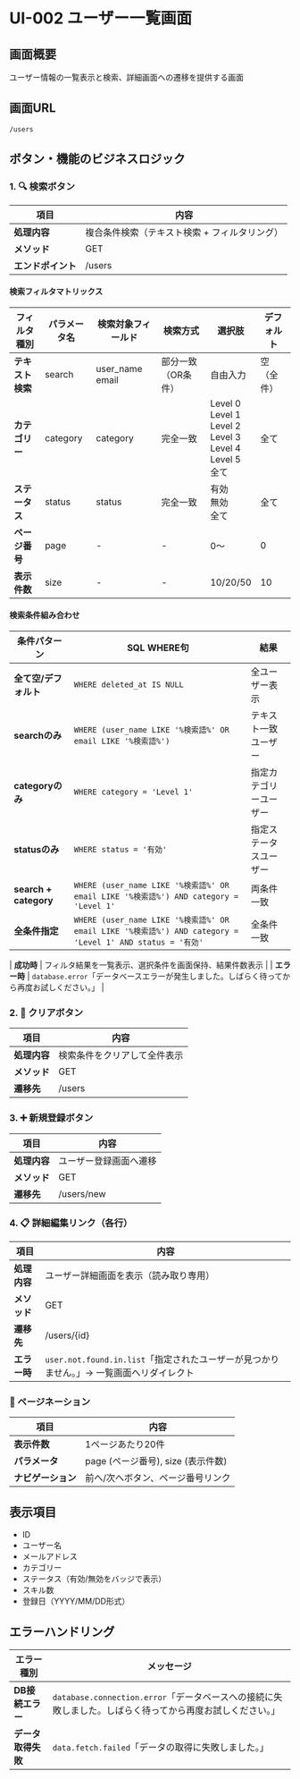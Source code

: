 # UI-002 ユーザー一覧画面

## 画面概要
ユーザー情報の一覧表示と検索、詳細画面への遷移を提供する画面


## 画面URL
`/users`

## ボタン・機能のビジネスロジック

### 1. 🔍 検索ボタン
| 項目 | 内容 |
|------|------|
| **処理内容** | 複合条件検索（テキスト検索 + フィルタリング） |
| **メソッド** | GET |
| **エンドポイント** | /users |

#### 検索フィルタマトリックス
| フィルタ種別 | パラメータ名 | 検索対象フィールド | 検索方式 | 選択肢 | デフォルト |
|------------|------------|-----------------|---------|--------|-----------|
| **テキスト検索** | search | user_name<br>email | 部分一致（OR条件） | 自由入力 | 空（全件） |
| **カテゴリー** | category | category | 完全一致 | Level 0<br>Level 1<br>Level 2<br>Level 3<br>Level 4<br>Level 5<br>全て | 全て |
| **ステータス** | status | status | 完全一致 | 有効<br>無効<br>全て | 全て |
| **ページ番号** | page | - | - | 0〜 | 0 |
| **表示件数** | size | - | - | 10/20/50 | 10 |

#### 検索条件組み合わせ
| 条件パターン | SQL WHERE句 | 結果 |
|------------|------------|------|
| **全て空/デフォルト** | `WHERE deleted_at IS NULL` | 全ユーザー表示 |
| **searchのみ** | `WHERE (user_name LIKE '%検索語%' OR email LIKE '%検索語%')` | テキスト一致ユーザー |
| **categoryのみ** | `WHERE category = 'Level 1'` | 指定カテゴリーユーザー |
| **statusのみ** | `WHERE status = '有効'` | 指定ステータスユーザー |
| **search + category** | `WHERE (user_name LIKE '%検索語%' OR email LIKE '%検索語%') AND category = 'Level 1'` | 両条件一致 |
| **全条件指定** | `WHERE (user_name LIKE '%検索語%' OR email LIKE '%検索語%') AND category = 'Level 1' AND status = '有効'` | 全条件一致 |

| **成功時** | フィルタ結果を一覧表示、選択条件を画面保持、結果件数表示 |
| **エラー時** | `database.error`「データベースエラーが発生しました。しばらく待ってから再度お試しください。」 |

### 2. 🔄 クリアボタン
| 項目 | 内容 |
|------|------|
| **処理内容** | 検索条件をクリアして全件表示 |
| **メソッド** | GET |
| **遷移先** | /users |

### 3. ➕ 新規登録ボタン
| 項目 | 内容 |
|------|------|
| **処理内容** | ユーザー登録画面へ遷移 |
| **メソッド** | GET |
| **遷移先** | /users/new |


### 4. 📋 詳細編集リンク（各行）
| 項目 | 内容 |
|------|------|
| **処理内容** | ユーザー詳細画面を表示（読み取り専用） |
| **メソッド** | GET |
| **遷移先** | /users/{id} |
| **エラー時** | `user.not.found.in.list`「指定されたユーザーが見つかりません。」→ 一覧画面へリダイレクト |


### 📄 ページネーション
| 項目 | 内容 |
|------|------|
| **表示件数** | 1ページあたり20件 |
| **パラメータ** | page (ページ番号), size (表示件数) |
| **ナビゲーション** | 前へ/次へボタン、ページ番号リンク |

## 表示項目
- ID
- ユーザー名
- メールアドレス
- カテゴリー
- ステータス（有効/無効をバッジで表示）
- スキル数
- 登録日（YYYY/MM/DD形式）

## エラーハンドリング
| エラー種別 | メッセージ |
|------------|-----------|
| **DB接続エラー** | `database.connection.error`「データベースへの接続に失敗しました。しばらく待ってから再度お試しください。」 |
| **データ取得失敗** | `data.fetch.failed`「データの取得に失敗しました。」 |
